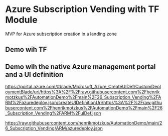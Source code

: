 # Azure Subscription Vending with TF Module

MVP for Azure subscription creation in a landing zone


## Demo wih TF


## Demo wih the native Azure management portal and a UI definition


https://portal.azure.com/#blade/Microsoft_Azure_CreateUIDef/CustomDeploymentBlade/uri/https%3A%2F%2Fraw.githubusercontent.com%2Fhenrikmotzkus%2FAutomationDemo%2Fmain%2F26_Subscription_Vending%2FARM%2Fazuredeploy.json/createUIDefinitionUri/https%3A%2F%2Fraw.githubusercontent.com%2Fhenrikmotzkus%2FAutomationDemo%2Fmain%2F26_Subscription_Vending%2FARM%2FuiDef.json



https://raw.githubusercontent.com/henrikmotzkus/AutomationDemo/main/26_Subscription_Vending/ARM/azuredeploy.json